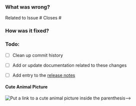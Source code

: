 ### What was wrong?

Related to Issue #
Closes #

### How was it fixed?

### Todo:

- [ ] Clean up commit history

- [ ] Add or update documentation related to these changes

- [ ] Add entry to the [release notes](https://github.com/ethereum/py-evm/blob/main/newsfragments/README.md)

#### Cute Animal Picture

![Put a link to a cute animal picture inside the parenthesis-->](<>)
